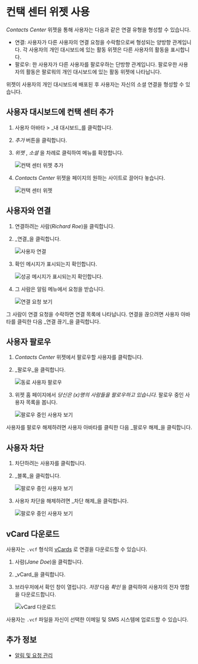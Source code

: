 # 컨택 센터 위젯 사용

 _Contacts Center_ 위젯을 통해 사용자는 다음과 같은 연결 유형을 형성할 수 있습니다.

* 연결: 사용자가 다른 사용자의 연결 요청을 수락함으로써 형성되는 양방향 관계입니다. 각 사용자의 개인 대시보드에 있는 활동 위젯은 다른 사용자의 활동을 표시합니다.
* 팔로우: 한 사용자가 다른 사용자를 팔로우하는 단방향 관계입니다. 팔로우한 사용자의 활동은 팔로워의 개인 대시보드에 있는 활동 위젯에 나타납니다.

위젯이 사용자의 개인 대시보드에 배포된 후 사용자는 자신의 소셜 연결을 형성할 수 있습니다.

## 사용자 대시보드에 컨택 센터 추가

1. 사용자 아바타 > _내 대시보드_를 클릭합니다.
1. _추가_ 버튼을 클릭합니다.
1. _위젯_ , _소셜_ 을 차례로 클릭하여 메뉴를 확장합니다.

    ![컨택 센터 위젯 추가](./using-the-contacts-center-widget/images/12.png)

1. _Contacts Center_ 위젯을 페이지의 원하는 사이트로 끌어다 놓습니다.

    ![컨택 센터 위젯](./using-the-contacts-center-widget/images/02.png)

## 사용자와 연결

1. 연결하려는 사람(_Richard Roe_)을 클릭합니다.
1. _연결_을 클릭합니다.

    ![사용자 연결](./using-the-contacts-center-widget/images/03.png)

1. 확인 메시지가 표시되는지 확인합니다.

    ![성공 메시지가 표시되는지 확인합니다.](./using-the-contacts-center-widget/images/04.png)

1. 그 사람은 알림 메뉴에서 요청을 받습니다.

    ![연결 요청 보기](./using-the-contacts-center-widget/images/05.png)

그 사람이 연결 요청을 수락하면 연결 목록에 나타납니다. 연결을 끊으려면 사용자 아바타를 클릭한 다음 _연결 끊기_을 클릭합니다.

## 사용자 팔로우

1. _Contacts Center_ 위젯에서 팔로우할 사용자를 클릭합니다.
1. _팔로우_을 클릭합니다.

    ![동료 사용자 팔로우](./using-the-contacts-center-widget/images/07.png)

1. 위젯 홈 페이지에서 _당신은 (x)명의 사람들을 팔로우하고 있습니다._ 팔로우 중인 사용자 목록을 봅니다.

    ![팔로우 중인 사용자 보기](./using-the-contacts-center-widget/images/08.png)

사용자를 팔로우 해제하려면 사용자 아바타를 클릭한 다음 _팔로우 해제_을 클릭합니다.

## 사용자 차단

1. 차단하려는 사용자를 클릭합니다.
1. _블록_을 클릭합니다.

    ![팔로우 중인 사용자 보기](./using-the-contacts-center-widget/images/09.png)

1. 사용자 차단을 해제하려면 _차단 해제_을 클릭합니다.

    ![팔로우 중인 사용자 보기](./using-the-contacts-center-widget/images/10.png)

## vCard 다운로드

사용자는 `.vcf` 형식의 [vCards](https://en.wikipedia.org/wiki/VCard) 로 연결을 다운로드할 수 있습니다.

1. 사람(_Jane Doe_)을 클릭합니다.
1. _vCard_을 클릭합니다.
1. 브라우저에서 확인 창이 열립니다. _저장_ 다음 _확인_ 을 클릭하여 사용자의 전자 명함을 다운로드합니다.

    ![vCard 다운로드](./using-the-contacts-center-widget/images/11.png)

사용자는 `.vcf` 파일을 자신이 선택한 이메일 및 SMS 시스템에 업로드할 수 있습니다.

## 추가 정보

* [알림 및 요청 관리](../../notifications-and-requests/user-guide/managing-notifications-and-requests.md)
